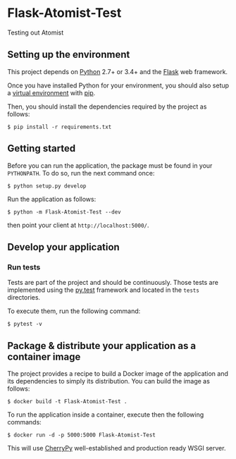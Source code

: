 # Flask-Atomist-Test

Testing out Atomist

## Setting up the environment

This project depends on [Python](https://www.python.org/) 2.7+ or 3.4+
and the [Flask](http://flask.pocoo.org/) web framework.

Once you have installed Python for your environment, you
should also setup a [virtual environment](https://virtualenv.pypa.io/en/stable/)
with [pip](https://pip.pypa.io/en/stable/installing/).

Then, you should install the dependencies required by
the project as follows:

```
$ pip install -r requirements.txt
```


## Getting started

Before you can run the application, the package must be found
in your `PYTHONPATH`. To do so, run the next command once:

```
$ python setup.py develop
```

Run the application as follows:

```
$ python -m Flask-Atomist-Test --dev
```

then point your client at `http://localhost:5000/`.

## Develop your application

### Run tests

Tests are part of the project and should be continuously. Those
tests are implemented using the [py.test](http://pytest.readthedocs.io/en/latest/)
framework and located in the `tests` directories.

To execute them, run the following command:

```
$ pytest -v
```

## Package & distribute your application as a container image

The project provides a recipe to build a Docker
image of the application and its dependencies to
simply its distribution. You can build the image
as follows:

```
$ docker build -t Flask-Atomist-Test .
```

To run the application inside a container, execute then
the following commands:

```
$ docker run -d -p 5000:5000 Flask-Atomist-Test
```

This will use [CherryPy](http://cherrypy.org/) well-established
and production ready WSGI server.
